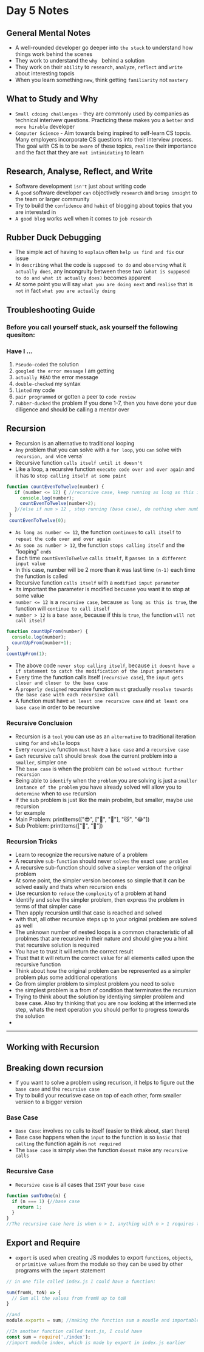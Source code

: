 # Day 5 Notes

## General Mental Notes
* A well-rounded developer go deeper into `the stack` to understand how things work behind the scenes
* They work to understand the `why ` behind a solution
* They work on their `ability` to `research`, `analyze`, `reflect` and `write` about interesting topcis 
* When you learn something `new`, think getting `familiarity` not `mastery`


## What to Study and Why
* `Small cdoing challenges` - they are commonly used by companies as technical interivew questions. Practicing these makes you a `better` and `more hirable` developer 
* `Computer Science` - Aim towards being inspired to self-learn CS topcis. Many employers incorporate CS questions into their interview process. The goal with CS is to be `aware` of these topics, `realize` their importance and the fact that they are `not intimidating` to learn  

## Research, Analyse, Reflect, and Write
* Software development `isn't` just about writing code
* A `good` software developer `can` objectively `research` and `bring insight` to the team or larger community 
* Try to build the `confidence` and `habit` of blogging about topics that you are interested in
* `A good blog` works well when it comes to `job research`

## Rubber Duck Debugging
* The simple act of having to `explain` often `help us find and fix` our issue
* In `describing` what the code is `supposed to do` and `observing` what it `actually does`, any incongruity between these two `(what is supposed to do and what it actually does)` becomes apparent 
* At some point you will say `what you are doing next` and `realise` that is `not` in fact `what you are actually doing`

## Troubleshooting Guide 
### Before you call yourself stuck, ask yourself the following quesiton:
### Have I ...
1) `Pseudo-coded` the solution
2) `googled the error message` I am getting 
3) `actually READ` the error message
4) `double-checked` my syntax
5) `linted` my code
6) `pair programmed` or gotten a peer to `code review`
7) `rubber-ducked` the problem
  If you done 1-7, then you have done your due diligence and should be calling a mentor over 

## Recursion
* Recursion is an alternative to traditional looping 
* `Any` problem that you can solve with a `for loop`, you `can` solve with `recursion, and `vice versa`
* Recursive function `calls itself until it doesn't`
* Like a loop, a recursive function `execute code over and over again` and it has to `stop calling itself at some point`
``` js
function countEvenToTwelve(number) {
   if (number <= 12) { //recursive case, keep running as long as this is true (recurse)
     console.log(number);
     countEvenToTwelve(number+2);
   }//else if num > 12 , stop running (base case), do nothing when number > 12 
 }
 countEvenToTwelve(0);
```
* `As long as number <= 12`, the function `continues` to `call itself` to `repeat the code over and over again`
* `As soon as number > 12`, the function `stops calling itself` and the "looping" `ends`
* Each time `countEvenToTwelve` `calls itself`, it `passes in a different input value`
* In this case, number will be 2 more than it was last time `(n-1)` each time the function is called
* Recursive function `calls itself` with a `modified input parameter`
* Its important the parameter is modified becuase you want it to stop at some value
* `number <= 12` is a `recursive case`, because `as long as this is true`, the function will `continue to call itself`
* `number > 12` is a `base aase`, because if this is `true`, the function `will not call itself`
``` js
function countUpFrom(number) {
  console.log(number);
  countUpFrom(number+1);
}
countUpFrom(1);
```
* The above code `never stop calling itself`, because `it doesnt have a if statement to catch the modification of the input parameters`
* Every time the function calls itself (`recursive case`), the `input gets closer and closer to the base case`
* A `properly designed` recursive function `must` gradually `resolve towards the base case with each recursive call` 
* A function must have `at least one recursive case` and `at least one base case` in order to be recursive

### Recursive Conclusion
* Recursion is a `tool` you can use as an `alternative` to traditional iteration using `for` and `while` loops
* Every `recursive` function `must` have a `base case` and a `recursive case`
* `Each` recursive `call` should `break down` the current problem into a `smaller`, simpler one 
* The `base case` is when the problem can be `solved without further recursion`
* Being able to `identify` when the `problem` you are solving is just a `smaller instance of the problem` you have already solved will allow you to `determine` when to `use` recursion
* If the sub problem is just like the main probelm, but smaller, maybe use recursion
* for example
* Main Problem: printItems(["😎", ["💩", "🤗"], "😼", "😂"])
* Sub Problem: printItems(["💩", "🤗"])

### Recursion Tricks
* Learn to recognize the recursive nature of a problem
* A recursive `sub-function` should never `solves` the exact `same problem`
* A recursive sub-function should solve a `simpler` version of the original problem
* At some point, the simpler version becomes so simple that it can be solved easily and thats when recursion ends
* Use recursion to `reduce` the `complexity` of a problem at hand  
* Identify and solve the simpler problem, then express the problem in terms of that simpler case
* Then apply recursion until that case is reached and solved 
* with that, all other recursive steps up to your original problem are solved as well
* The unknown number of nested loops is a common characteristic of all problmes that are recursive in their nature and should give you a hint that recursive solution is required
* You have to trust it will return the correct result 
* Trust that it will return the correct value for all elements called upon the recursive function
* Think about how the original problem can be represented as a simpler problem plus some additional operations
* Go from simpler problem to simplest problem you need to solve
* the simplest problem is a from of condition that terminates the recursion
* Trying to think about the solution by identiying simpler problem and base case. Also try thinking that you are now looking at the intermediate step, whats the next operation you should perfor to progress towards the solution
* 
---

## Working with Recursion

## Breaking down recursion
* If you want to solve a problem using recurison, it helps to figure out the `base case` and the `recursive case`
* Try to build your recurisve case on top of each other, form smaller version to a bigger version

### Base Case
* `Base Case`: involves no calls to itself (easier to think about, start there)
* Base case happens when the `input` to the function is so `basic` that `calling` the function again is `not required`
* The `base case` is simply `when` the function `doesnt` make any `recursive calls`

### Recursive Case
* `Recursive case` is all cases that `ISNT` your `base case`
``` js
function sumToOne(n) {
  if (n === 1) {//base case
    return 1;
  }
}
//The recursive case here is when n > 1, anything with n > 1 requires the function to call itself recursively (implement the recursive case)
```

## Export and Require
* `export` is used when creating JS modules to export `functions`, `objects`, or `primitive values` from the module so they can be used by other programs with the `import` statement
``` js
// in one file called index.js I could have a function:

sum(fromN, toN) => {
  // Sum all the values from fromN up to toN
}

//and 
module.exports = sum; //making the function sum a moudle and importable

//In another function called test.js, I could have
const sum = require('./index'); 
//import module index, which is made by export in index.js earlier 


``` 